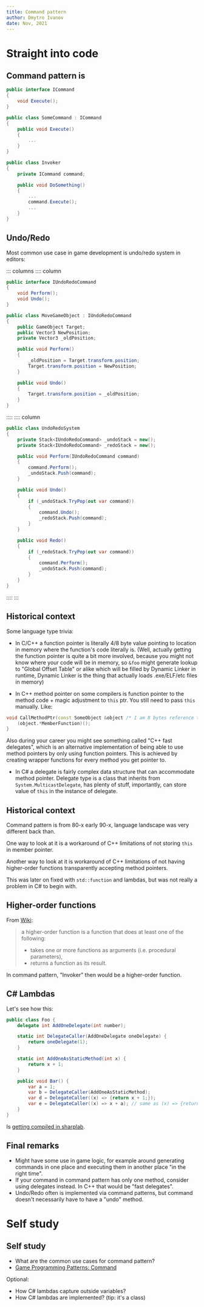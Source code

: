 ```yaml
---
title: Command pattern
author: Dmytro Ivanov
date: Nov, 2021
---
```


# Straight into code

## Command pattern is

```C#
public interface ICommand
{
	void Execute();
}

public class SomeCommand : ICommand
{
	public void Execute()
	{
		...
	}
}

public class Invoker
{
	private ICommand command;

	public void DoSomething()
	{
		...
		command.Execute();
		...
	}
}
```

## Undo/Redo

Most common use case in game development is undo/redo system in editors:

::: columns
:::: column

```C#
public interface IUndoRedoCommand
{
	void Perform();
	void Undo();
}

public class MoveGameObject : IUndoRedoCommand
{
	public GameObject Target;
	public Vector3 NewPosition;
	private Vector3 _oldPosition;

	public void Perform()
	{
		_oldPosition = Target.transform.position;
		Target.transform.position = NewPosition;
	}

	public void Undo()
	{
		Target.transform.position = _oldPosition;
	}
}
```
::::
:::: column

```C#
public class UndoRedoSystem
{
	private Stack<IUndoRedoCommand> _undoStack = new();
	private Stack<IUndoRedoCommand> _redoStack = new();

	public void Perform(IUndoRedoCommand command)
	{
		command.Perform();
		_undoStack.Push(command);
	}

	public void Undo()
	{
		if (_undoStack.TryPop(out var command))
		{
			command.Undo();
			_redoStack.Push(command);
		}
	}

	public void Redo()
	{
		if (_redoStack.TryPop(out var command))
		{
			command.Perform();
			_undoStack.Push(command);
		}
	}
}
```

::::
:::

## Historical context

Some language type trivia:

- In C/C++ a function pointer is literally 4/8 byte value pointing to location in memory where the function's code literally is. (Well, actually getting the function pointer is quite a bit more involved, because you might not know where your code will be in memory, so `&foo` might generate lookup to "Global Offset Table" or alike which will be filled by Dynamic Linker in runtime, Dynamic Linker is the thing that actually loads .exe/ELF/etc files in memory)

- In C++ method pointer on some compilers is function pointer to the method code + magic adjustment to `this` ptr. You still need to pass `this` manually. Like:
```C++
void CallMethodPtr(const SomeObject &object /* I am 8 bytes reference to this */, void (SomeObject::*MemberFunction)() const /* I am 16 bytes member pointer on Clang/GCC */) {
	(object.*MemberFunction)();
}
```
Also during your career you might see something called "C++ fast delegates", which is an alternative implementation of being able to use method pointers by only using function pointers. This is achieved by creating wrapper functions for every method you get pointer to.

- In C# a delegate is fairly complex data structure that can accommodate method pointer. Delegate type is a class that inherits from `System.MulticastDelegate`, has plenty of stuff, importantly, can store value of `this` in the instance of delegate.

## Historical context

Command pattern is from 80-x early 90-x, language landscape was very different back than.

One way to look at it is a workaround of C++ limitations of not storing `this` in member pointer.

Another way to look at it is workaround of C++ limitations of not having higher-order functions transparently accepting method pointers.

This was later on fixed with `std::function` and lambdas, but was not really a problem in C# to begin with.

## Higher-order functions

From [Wiki](https://en.wikipedia.org/wiki/Higher-order_function):

> a higher-order function is a function that does at least one of the following:
> - takes one or more functions as arguments (i.e. procedural parameters),
> - returns a function as its result.

In command pattern, "Invoker" then would be a higher-order function.

## C# Lambdas

Let's see how this:

```C#
public class Foo {
	delegate int AddOneDelegate(int number);

	static int DelegateCaller(AddOneDelegate oneDelegate) {
		return oneDelegate(1);
	}

	static int AddOneAsStaticMethod(int x) {
		return x + 1;
	}

	public void Bar() {
		var a = 1;
		var b = DelegateCaller(AddOneAsStaticMethod);
		var d = DelegateCaller((x) => {return x + 1;});
		var e = DelegateCaller((x) => x + a); // same as (x) => {return x + foo;}
	}
}
```

Is [getting compiled in sharplab](https://sharplab.io/#v2:EYLgxg9gTgpgtADwGwBYA0ATEBqAPgAQCYBGAWACh8BmAAiJoDEIIaBvCmzmjGAGxgDmAQwAuMGgEsAdiJoBBDBgDyUmABE+g0TAAU02VICuAW2AwoASgDcFDl3zEkkmTQ39hYgMJDe/KDoVlVTctMRoIYM0PGAs2CgBILjoAdnDI920dYms7TgBfXJpChyd9eUUVGDkAZwBlEVEJMABZGBEACwgMPRcEWPZyJKT8VIQabBpiG0GuApnOYtp8FBoAISF/fsKkgDcNmiEaAF5J6aGuPagaYGPXKO1vX3MAitUa+saWts6MHPmhy7cW4haKPPw6HR9Y4APjYIxoYwmUzyf3OnEB4hOIIePnBkNiR1hiIO1hoAHoyTRqkJjOIhNUaPiYXDRuMaAAzZhWOZJOZ5IA===).

## Final remarks

- Might have some use in game logic, for example around generating commands in one place and executing them in another place "in the right time".
- If your command in command pattern has only one method, consider using delegates instead. In C++ that would be "fast delegates".
- Undo/Redo often is implemented via command patterns, but command doesn't necessarily have to have a "undo" method.

# Self study

## Self study

- What are the common use cases for command pattern?
- [Game Programming Patterns: Command](http://gameprogrammingpatterns.com/command.html)

Optional:
- How C# lambdas capture outside variables?
- How C# lambdas are implemented? (tip: it's a class)

